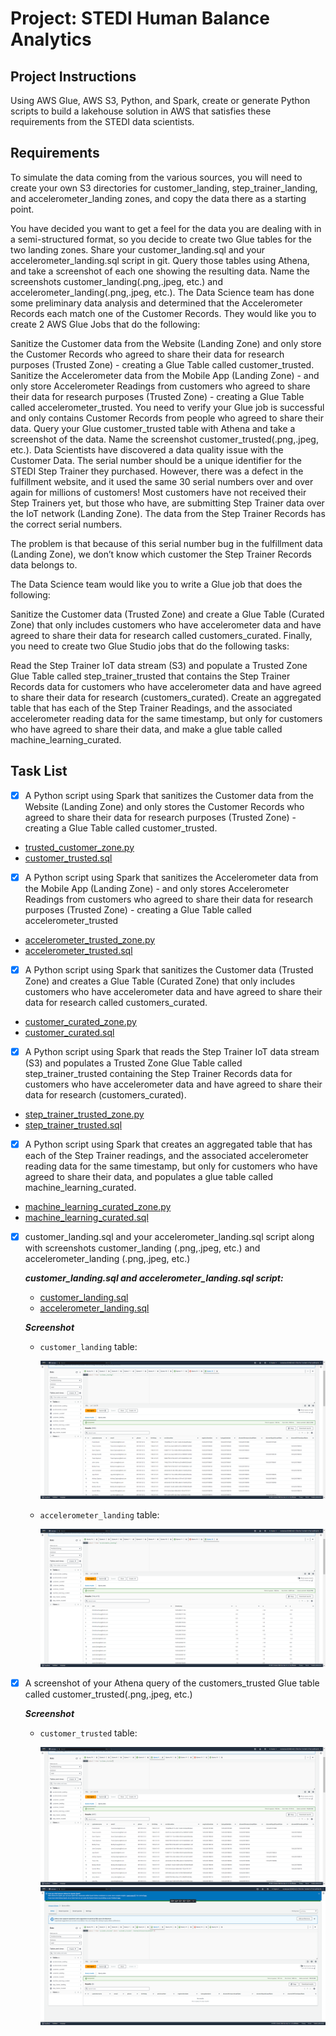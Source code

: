 # Project: STEDI Human Balance Analytics

## Project Instructions

Using AWS Glue, AWS S3, Python, and Spark, create or generate Python scripts to build a lakehouse solution in AWS that satisfies these requirements from the STEDI data scientists.

## Requirements

To simulate the data coming from the various sources, you will need to create your own S3 directories for customer_landing, step_trainer_landing, and accelerometer_landing zones, and copy the data there as a starting point.

You have decided you want to get a feel for the data you are dealing with in a semi-structured format, so you decide to create two Glue tables for the two landing zones. Share your customer_landing.sql and your accelerometer_landing.sql script in git.
Query those tables using Athena, and take a screenshot of each one showing the resulting data. Name the screenshots customer_landing(.png,.jpeg, etc.) and accelerometer_landing(.png,.jpeg, etc.).
The Data Science team has done some preliminary data analysis and determined that the Accelerometer Records each match one of the Customer Records. They would like you to create 2 AWS Glue Jobs that do the following:

Sanitize the Customer data from the Website (Landing Zone) and only store the Customer Records who agreed to share their data for research purposes (Trusted Zone) - creating a Glue Table called customer_trusted.
Sanitize the Accelerometer data from the Mobile App (Landing Zone) - and only store Accelerometer Readings from customers who agreed to share their data for research purposes (Trusted Zone) - creating a Glue Table called accelerometer_trusted.
You need to verify your Glue job is successful and only contains Customer Records from people who agreed to share their data. Query your Glue customer_trusted table with Athena and take a screenshot of the data. Name the screenshot customer_trusted(.png,.jpeg, etc.).
Data Scientists have discovered a data quality issue with the Customer Data. The serial number should be a unique identifier for the STEDI Step Trainer they purchased. However, there was a defect in the fulfillment website, and it used the same 30 serial numbers over and over again for millions of customers! Most customers have not received their Step Trainers yet, but those who have, are submitting Step Trainer data over the IoT network (Landing Zone). The data from the Step Trainer Records has the correct serial numbers.

The problem is that because of this serial number bug in the fulfillment data (Landing Zone), we don’t know which customer the Step Trainer Records data belongs to.

The Data Science team would like you to write a Glue job that does the following:

Sanitize the Customer data (Trusted Zone) and create a Glue Table (Curated Zone) that only includes customers who have accelerometer data and have agreed to share their data for research called customers_curated.
Finally, you need to create two Glue Studio jobs that do the following tasks:

Read the Step Trainer IoT data stream (S3) and populate a Trusted Zone Glue Table called step_trainer_trusted that contains the Step Trainer Records data for customers who have accelerometer data and have agreed to share their data for research (customers_curated).
Create an aggregated table that has each of the Step Trainer Readings, and the associated accelerometer reading data for the same timestamp, but only for customers who have agreed to share their data, and make a glue table called machine_learning_curated.

## Task List

- [x] A Python script using Spark that sanitizes the Customer data from the Website (Landing Zone) and only stores the Customer Records who agreed to share their data for research purposes (Trusted Zone) - creating a Glue Table called customer_trusted.

* [trusted_customer_zone.py](./scripts/trusted_customer_zone.py)
* [customer_trusted.sql](./scripts/customer_trusted.sql)

- [x] A Python script using Spark that sanitizes the Accelerometer data from the Mobile App (Landing Zone) - and only stores Accelerometer Readings from customers who agreed to share their data for research purposes (Trusted Zone) - creating a Glue Table called accelerometer_trusted

* [accelerometer_trusted_zone.py](./scripts/accelerometer_trusted_zone.py)
* [accelerometer_trusted.sql](./scripts/accelerometer_trusted.sql)

- [x] A Python script using Spark that sanitizes the Customer data (Trusted Zone) and creates a Glue Table (Curated Zone) that only includes customers who have accelerometer data and have agreed to share their data for research called customers_curated.

* [customer_curated_zone.py](./scripts/customer_curated_zone.py)
* [customer_curated.sql](./scripts/customer_curated.sql)

- [x] A Python script using Spark that reads the Step Trainer IoT data stream (S3) and populates a Trusted Zone Glue Table called step_trainer_trusted containing the Step Trainer Records data for customers who have accelerometer data and have agreed to share their data for research (customers_curated).

* [step_trainer_trusted_zone.py](./scripts/step_trainer_trusted_zone.py)
* [step_trainer_trusted.sql](./scripts/step_trainer_trusted.sql)

- [x] A Python script using Spark that creates an aggregated table that has each of the Step Trainer readings, and the associated accelerometer reading data for the same timestamp, but only for customers who have agreed to share their data, and populates a glue table called machine_learning_curated.

* [machine_learning_curated_zone.py](./scripts/machine_learning_curated_zone.py)
* [machine_learning_curated.sql](./scripts/machine_learning_curated.sql)

- [x] customer_landing.sql and your accelerometer_landing.sql script along with screenshots customer_landing (.png,.jpeg, etc.) and accelerometer_landing (.png,.jpeg, etc.)

  _**customer_landing.sql and accelerometer_landing.sql script:**_

  - [customer_landing.sql](./scripts/customer_landing.sql)
  - [accelerometer_landing.sql](./scripts/accelerometer_landing.sql)

  _**Screenshot**_

  - `customer_landing` table:

      <img src="./images/customer_landing.png">

  - `accelerometer_landing` table:

      <img src="./images/accelerometer_landing.png">

- [x] A screenshot of your Athena query of the customers_trusted Glue table called customer_trusted(.png,.jpeg, etc.)

  _**Screenshot**_

  - `customer_trusted` table:

      <img src="./images/customer_trusted.png">

      <img src="./images/customer_trusted_check.png">
